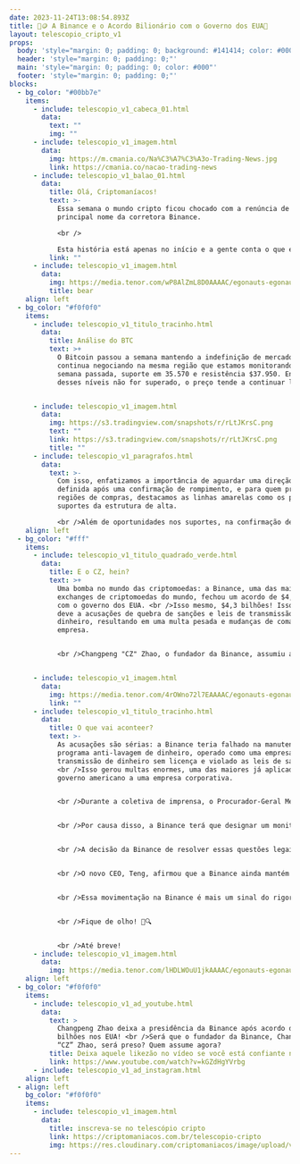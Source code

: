 ```yaml
---
date: 2023-11-24T13:08:54.893Z
title: 📰🪙 A Binance e o Acordo Bilionário com o Governo dos EUA🤔
layout: telescopio_cripto_v1
props:
  body: 'style="margin: 0; padding: 0; background: #141414; color: #000"'
  header: 'style="margin: 0; padding: 0;"'
  main: 'style="margin: 0; padding: 0; color: #000"'
  footer: 'style="margin: 0; padding: 0;"'
blocks:
  - bg_color: "#00bb7e"
    items:
      - include: telescopio_v1_cabeca_01.html
        data:
          text: ""
          img: ""
      - include: telescopio_v1_imagem.html
        data:
          img: https://m.cmania.co/Na%C3%A7%C3%A3o-Trading-News.jpg
          link: https://cmania.co/nacao-trading-news
      - include: telescopio_v1_balao_01.html
        data:
          title: Olá, Criptomaníacos!
          text: >-
            Essa semana o mundo cripto ficou chocado com a renúncia de CZ como o
            principal nome da corretora Binance.

            <br />

            Esta história está apenas no início e a gente conta o que está pegando nesta edição do Telescópio Cripto.
          link: ""
      - include: telescopio_v1_imagem.html
        data:
          img: https://media.tenor.com/wP8AlZmL8D0AAAAC/egonauts-egonaut.gif
          title: bear
    align: left
  - bg_color: "#f0f0f0"
    items:
      - include: telescopio_v1_titulo_tracinho.html
        data:
          title: Análise do BTC
          text: >+
            O Bitcoin passou a semana mantendo a indefinição de mercado e
            continua negociando na mesma região que estamos monitorando desde a
            semana passada, suporte em 35.570 e resistência $37.950. Enquanto um
            desses níveis não for superado, o preço tende a continuar lateral.


      - include: telescopio_v1_imagem.html
        data:
          img: https://s3.tradingview.com/snapshots/r/rLtJKrsC.png
          text: ""
          link: https://s3.tradingview.com/snapshots/r/rLtJKrsC.png
          title: ""
      - include: telescopio_v1_paragrafos.html
        data:
          text: >-
            Com isso, enfatizamos a importância de aguardar uma direção mais
            definida após uma confirmação de rompimento, e para quem procura por
            regiões de compras, destacamos as linhas amarelas como os principais
            suportes da estrutura de alta. 

            <br />Além de oportunidades nos suportes, na confirmação de rompimento da resistência também é estratégico para adicionar posições.
    align: left
  - bg_color: "#fff"
    items:
      - include: telescopio_v1_titulo_quadrado_verde.html
        data:
          title: E o CZ, hein?
          text: >+
            Uma bomba no mundo das criptomoedas: a Binance, uma das maiores
            exchanges de criptomoedas do mundo, fechou um acordo de $4,3 bilhões
            com o governo dos EUA. <br />Isso mesmo, $4,3 bilhões! Isso tudo se
            deve a acusações de quebra de sanções e leis de transmissão de
            dinheiro, resultando em uma multa pesada e mudanças de comando na
            empresa.


            <br />Changpeng "CZ" Zhao, o fundador da Binance, assumiu a culpa em Seattle e concordou em pagar uma multa de $50 milhões, além de renunciar ao cargo de CEO. <br />Quem assume o leme agora é Richard Teng, ex-regulador de Abu Dhabi e antigo chefe de mercados regionais da Binance.


      - include: telescopio_v1_imagem.html
        data:
          img: https://media.tenor.com/4rOWno72l7EAAAAC/egonauts-egonaut.gif
          link: ""
      - include: telescopio_v1_titulo_tracinho.html
        data:
          title: O que vai aconteer?
          text: >-
            As acusações são sérias: a Binance teria falhado na manutenção de um
            programa anti-lavagem de dinheiro, operado como uma empresa de
            transmissão de dinheiro sem licença e violado as leis de sanções.
            <br />Isso gerou multas enormes, uma das maiores já aplicadas pelo
            governo americano a uma empresa corporativa.


            <br />Durante a coletiva de imprensa, o Procurador-Geral Merrick Garland destacou que os funcionários da Binance sabiam que a empresa estava servindo a milhares de usuários em países sancionados e que facilitar transações entre usuários dos EUA e desses países violaria a lei dos EUA. 


            <br />Por causa disso, a Binance terá que designar um monitor de conformidade independente por três anos e reportar seus esforços de conformidade ao governo dos EUA, além das multas. Iso vale para a entidade americana apenas, não afetando as operações dos brasileiros.<br />Além disso, Zhao está proibido de qualquer envolvimento na operação ou gestão da Binance, pelo menos nos próximos três anos.


            <br />A decisão da Binance de resolver essas questões legais é vista como uma ação significativa pelas autoridades dos EUA. Em um blog post, a Binance destacou seu compromisso com a reestruturação e enfatizou sua nova liderança com experiência em conformidade.


            <br />O novo CEO, Teng, afirmou que a Binance ainda mantém cerca de 150 milhões de usuários e milhares de funcionários. Ele prometeu focar na segurança financeira, na colaboração com reguladores e no crescimento do Web3.


            <br />Essa movimentação na Binance é mais um sinal do rigor crescente dos reguladores em relação às criptomoedas. Vamos acompanhar de perto os desdobramentos dessa situação e traremos mais detalhes em nossa próxima newsletter.


            <br />Fique de olho! 💼🔍


            <br />Até breve!
      - include: telescopio_v1_imagem.html
        data:
          img: https://media.tenor.com/lHDLWOuU1jkAAAAC/egonauts-egonaut.gif
    align: left
  - bg_color: "#f0f0f0"
    items:
      - include: telescopio_v1_ad_youtube.html
        data:
          text: >
            Changpeng Zhao deixa a presidência da Binance após acordo de US$ 4,3
            bilhões nos EUA! <br />Será que o fundador da Binance, Changpeng
            “CZ” Zhao, será preso? Quem assume agora? 
          title: Deixa aquele likezão no vídeo se você está confiante no BTC!
          link: https://www.youtube.com/watch?v=kGZdHgYVrbg
      - include: telescopio_v1_ad_instagram.html
    align: left
  - align: left
    bg_color: "#f0f0f0"
    items:
      - include: telescopio_v1_imagem.html
        data:
          title: inscreva-se no telescópio cripto
          link: https://criptomaniacos.com.br/telescopio-cripto
          img: https://res.cloudinary.com/criptomaniacos/image/upload/v1662133224/telescopio/inscreva-se-telescopio.png
---
```

